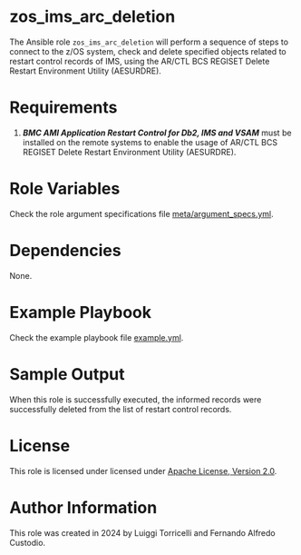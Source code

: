 zos_ims_arc_deletion
=================

The Ansible role `zos_ims_arc_deletion` will perform a sequence of steps to connect to the z/OS system, check and delete specified objects related to restart control records of IMS, using the AR/CTL BCS REGISET Delete Restart Environment Utility (AESURDRE).

Requirements
============

1. ***BMC AMI Application Restart Control for Db2, IMS and VSAM*** must be installed on the remote systems to enable the usage of AR/CTL BCS REGISET Delete Restart Environment Utility (AESURDRE).

Role Variables
==============

Check the role argument specifications file [meta/argument_specs.yml](meta/argument_specs.yml).

Dependencies
============

None.

Example Playbook
=============================================

Check the example playbook file [example.yml](example.yml).

Sample Output
=============

When this role is successfully executed, the informed records were successfully deleted from the list of restart control records.

License
=======

This role is licensed under licensed under [Apache License, Version 2.0](http://www.apache.org/licenses/LICENSE-2.0).

Author Information
==================

This role was created in 2024 by Luiggi Torricelli and Fernando Alfredo Custodio.
